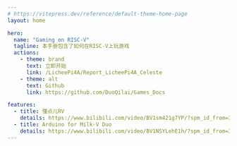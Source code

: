```yaml
---
# https://vitepress.dev/reference/default-theme-home-page
layout: home

hero:
  name: "Gaming on RISC-V"
  tagline: 本手册包含了如何在RISC-V上玩游戏
  actions:
    - theme: brand
      text: 立即开始
      link: /LicheePi4A/Report_LicheePi4A_Celeste
    - theme: alt
      text: Github
      link: https://github.com/DuoQilai/Games_Docs

features:
  - title: 懂点儿RV
    details: https://www.bilibili.com/video/BV1sm421g7YP/?spm_id_from=333.999.0.0&vd_source=417238cd96b1b549d14bcb35a9da3cf0
  - title: Arduino for Milk-V Duo
    details: https://www.bilibili.com/video/BV1NSYLehE1h/?spm_id_from=333.999.0.0&vd_source=417238cd96b1b549d14bcb35a9da3cf0
---
```

